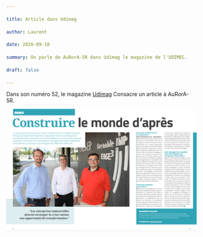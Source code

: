 ```yaml
---

title: Article dans Udimag

author: Laurent

date: 2020-09-10

summary: On parle de AuRorA-5R dans Udimag le magazine de l'UDIMEC.

draft: false

---
```


Dans son numéro 52, le magazine [Udimag](https://www.google.com/url?q=https://www.udimec.fr/sites/default/files/udimag_52_planche_bd.pdf&sa=D&ust=1610991300481000&usg=AOvVaw0oesztu-_IsFNT1FHv5wR3) Consacre un article à AuRorA-5R.

![](images/image1.png)

